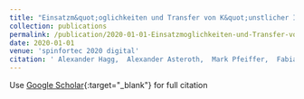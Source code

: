 ```yaml
---
title: "Einsatzm&quot;oglichkeiten und Transfer von K&quot;unstlicher Intelligenz im inter-nationalen Spitzensport–zwischen Small und Big Data"
collection: publications
permalink: /publication/2020-01-01-Einsatzmoglichkeiten-und-Transfer-von-Kunstlicher-Intelligenz-im-inter-nationalen-Spitzensportzwischen-Small-und-Big-Data
date: 2020-01-01
venue: 'spinfortec 2020 digital'
citation: ' Alexander Hagg,  Alexander Asteroth,  Mark Pfeiffer,  Fabian Hammes,  Daniel Link, &quot;Einsatzm&amp;quot;oglichkeiten und Transfer von K&amp;quot;unstlicher Intelligenz im inter-nationalen Spitzensport–zwischen Small und Big Data.&quot; spinfortec 2020 digital, 2020.'
---
```

Use [Google Scholar](https://scholar.google.com/scholar?q=Einsatzm&quot;oglichkeiten+und+Transfer+von+K&quot;unstlicher+Intelligenz+im+inter+nationalen+Spitzensport–zwischen+Small+und+Big+Data){:target="_blank"} for full citation